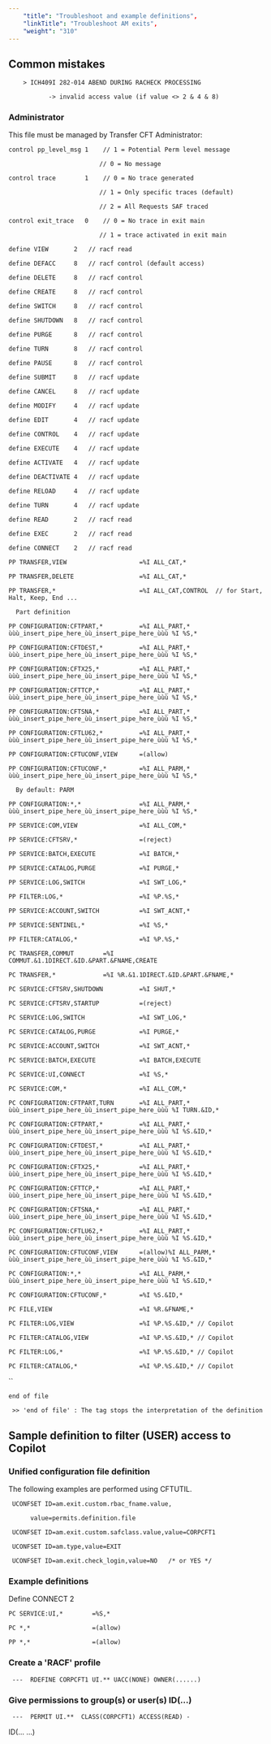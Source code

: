 ```yaml
---
    "title": "Troubleshoot and example definitions",
    "linkTitle": "Troubleshoot AM exits",
    "weight": "310"
---
```

Common mistakes
---------------

`    > ICH409I 282-014 ABEND DURING RACHECK PROCESSING`

`           -> invalid access value (if value <> 2 & 4 & 8)`

### Administrator

This file must be managed by Transfer CFT Administrator:

`control pp_level_msg 1    // 1 = Potential Perm level message`

`                         // 0 = No message`

`control trace        1    // 0 = No trace generated`

`                         // 1 = Only specific traces (default)`

`                         // 2 = All Requests SAF traced`

`control exit_trace   0    // 0 = No trace in exit main`

`                         // 1 = trace activated in exit main`

`define VIEW       2   // racf read`

`define DEFACC     8   // racf control (default access)`

`define DELETE     8   // racf control`

`define CREATE     8   // racf control`

`define SWITCH     8   // racf control`

`define SHUTDOWN   8   // racf control`

`define PURGE      8   // racf control`

`define TURN       8   // racf control`

`define PAUSE      8   // racf control`

`define SUBMIT     8   // racf update`

`define CANCEL     8   // racf update`

`define MODIFY     4   // racf update`

`define EDIT       4   // racf update`

`define CONTROL    4   // racf update`

`define EXECUTE    4   // racf update`

`define ACTIVATE   4   // racf update`

`define DEACTIVATE 4   // racf update`

`define RELOAD     4   // racf update`

`define TURN       4   // racf update`

`define READ       2   // racf read`

`define EXEC       2   // racf read`

`define CONNECT    2   // racf read`

`PP TRANSFER,VIEW                    =%I ALL_CAT,*`

`PP TRANSFER,DELETE                  =%I ALL_CAT,*`

`PP TRANSFER,*                       =%I ALL_CAT,CONTROL  // for Start, Halt, Keep, End ...`

`  Part definition`

`PP CONFIGURATION:CFTPART,*          =%I ALL_PART,* ùùù_insert_pipe_here_ùù_insert_pipe_here_ùùù %I %S,*`

`PP CONFIGURATION:CFTDEST,*          =%I ALL_PART,* ùùù_insert_pipe_here_ùù_insert_pipe_here_ùùù %I %S,*`

`PP CONFIGURATION:CFTX25,*           =%I ALL_PART,* ùùù_insert_pipe_here_ùù_insert_pipe_here_ùùù %I %S,*`

`PP CONFIGURATION:CFTTCP,*           =%I ALL_PART,* ùùù_insert_pipe_here_ùù_insert_pipe_here_ùùù %I %S,*`

`PP CONFIGURATION:CFTSNA,*           =%I ALL_PART,* ùùù_insert_pipe_here_ùù_insert_pipe_here_ùùù %I %S,*`

`PP CONFIGURATION:CFTLU62,*          =%I ALL_PART,* ùùù_insert_pipe_here_ùù_insert_pipe_here_ùùù %I %S,*`

`PP CONFIGURATION:CFTUCONF,VIEW      =(allow)`

`PP CONFIGURATION:CFTUCONF,*         =%I ALL_PARM,* ùùù_insert_pipe_here_ùù_insert_pipe_here_ùùù %I %S,*`

`  By default: PARM`

`PP CONFIGURATION:*,*                =%I ALL_PARM,* ùùù_insert_pipe_here_ùù_insert_pipe_here_ùùù %I %S,*`

`PP SERVICE:COM,VIEW                 =%I ALL_COM,*`

`PP SERVICE:CFTSRV,*                 =(reject)`

`PP SERVICE:BATCH,EXECUTE            =%I BATCH,*`

`PP SERVICE:CATALOG,PURGE            =%I PURGE,*`

`PP SERVICE:LOG,SWITCH               =%I SWT_LOG,*`

`PP FILTER:LOG,*                     =%I %P.%S,*`

`PP SERVICE:ACCOUNT,SWITCH           =%I SWT_ACNT,*`

`PP SERVICE:SENTINEL,*               =%I %S,*`

`PP FILTER:CATALOG,*                 =%I %P.%S,*`

`PC TRANSFER,COMMUT        =%I COMMUT.&1.1DIRECT.&ID.&PART.&FNAME,CREATE`

`PC TRANSFER,*             =%I %R.&1.1DIRECT.&ID.&PART.&FNAME,*`

`PC SERVICE:CFTSRV,SHUTDOWN          =%I SHUT,*`

`PC SERVICE:CFTSRV,STARTUP           =(reject)`

`PC SERVICE:LOG,SWITCH               =%I SWT_LOG,*`

`PC SERVICE:CATALOG,PURGE            =%I PURGE,*`

`PC SERVICE:ACCOUNT,SWITCH           =%I SWT_ACNT,*`

`PC SERVICE:BATCH,EXECUTE            =%I BATCH,EXECUTE`

`PC SERVICE:UI,CONNECT               =%I %S,*`

`PC SERVICE:COM,*                    =%I ALL_COM,*`

`PC CONFIGURATION:CFTPART,TURN       =%I ALL_PART,* ùùù_insert_pipe_here_ùù_insert_pipe_here_ùùù %I TURN.&ID,*`

`PC CONFIGURATION:CFTPART,*          =%I ALL_PART,* ùùù_insert_pipe_here_ùù_insert_pipe_here_ùùù %I %S.&ID,*`

`PC CONFIGURATION:CFTDEST,*          =%I ALL_PART,* ùùù_insert_pipe_here_ùù_insert_pipe_here_ùùù %I %S.&ID,*`

`PC CONFIGURATION:CFTX25,*           =%I ALL_PART,* ùùù_insert_pipe_here_ùù_insert_pipe_here_ùùù %I %S.&ID,*`

`PC CONFIGURATION:CFTTCP,*           =%I ALL_PART,* ùùù_insert_pipe_here_ùù_insert_pipe_here_ùùù %I %S.&ID,*`

`PC CONFIGURATION:CFTSNA,*           =%I ALL_PART,* ùùù_insert_pipe_here_ùù_insert_pipe_here_ùùù %I %S.&ID,*`

`PC CONFIGURATION:CFTLU62,*          =%I ALL_PART,* ùùù_insert_pipe_here_ùù_insert_pipe_here_ùùù %I %S.&ID,*`

`PC CONFIGURATION:CFTUCONF,VIEW      =(allow)%I ALL_PARM,* ùùù_insert_pipe_here_ùù_insert_pipe_here_ùùù %I %S.&ID,*`

`PC CONFIGURATION:*,*                =%I ALL_PARM,* ùùù_insert_pipe_here_ùù_insert_pipe_here_ùùù %I %S.&ID,*`

`PC CONFIGURATION:CFTUCONF,*         =%I %S.&ID,*`

`PC FILE,VIEW                        =%I %R.&FNAME,*`

`PC FILTER:LOG,VIEW                  =%I %P.%S.&ID,* // Copilot`

`PC FILTER:CATALOG,VIEW              =%I %P.%S.&ID,* // Copilot`

`PC FILTER:LOG,*                     =%I %P.%S.&ID,* // Copilot`

`PC FILTER:CATALOG,*                 =%I %P.%S.&ID,* // Copilot`

``

`end of file`

` >> 'end of file' : The tag stops the interpretation of the definition`

Sample definition to filter (USER) access to Copilot
----------------------------------------------------

### Unified configuration file definition

The following examples are performed using CFTUTIL.

` UCONFSET ID=am.exit.custom.rbac_fname.value,`

`      value=permits.definition.file`

` UCONFSET ID=am.exit.custom.safclass.value,value=CORPCFT1`

` UCONFSET ID=am.type,value=EXIT`

` UCONFSET ID=am.exit.check_login,value=NO   /* or YES */`

### Example definitions

Define CONNECT 2

`PC SERVICE:UI,*        =%S,*`

`PC *,*                 =(allow)`

`PP *,*                 =(allow)`

### Create a 'RACF' profile

` ---  RDEFINE CORPCFT1 UI.** UACC(NONE) OWNER(......)`

### Give permissions to group(s) or user(s) ID(...)

` ---  PERMIT UI.**  CLASS(CORPCFT1) ACCESS(READ) -`

ID(... ...)
